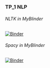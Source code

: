 ### TP_1 NLP
###### NLTK in MyBlinder
[![Binder](https://mybinder.org/badge_logo.svg)](https://mybinder.org/v2/gh/AMEZIANEMOHAMED/TP1_NLP/main?filepath=Nltk_AR_ENG.ipynb)

###### Spacy in MyBlinder
[![Binder](https://mybinder.org/badge_logo.svg)](https://mybinder.org/v2/gh/AMEZIANEMOHAMED/TP1_NLP/main?filepath=spacy_AR_ENG.ipynb)
